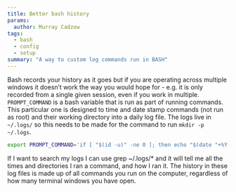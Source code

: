 ```yaml
---
title: Better bash history
params:
  author: Murray Cadzow
tags:
  - bash
  - config
  - setup
summary: "A way to custom log commands run in BASH"
---
```



Bash records your history as it goes but if you are operating across multiple windows it doesn’t work the way you would hope for - e.g. it is only recorded from a single given session, even if you work in multiple. `PROMPT_COMMAND` is a bash variable that is run as part of running commands. This particular one is designed to time and date stamp commands (not run as root) and their working directory into a daily log file. The logs live in `~/.logs/` so this needs to be made for the command to run `mkdir -p ~/.logs`.

```bash {filename=".bashrc"}
export PROMPT_COMMAND='if [ "$(id -u)" -ne 0 ]; then echo "$(date "+%Y-%m-%d.%H:%M:%S") $(pwd) $(history 1)" >> ~/.logs/bash-history-$(date "+%Y-%m-%d").log; fi'
```

If I want to search my logs I can use grep <command> ~/.logs/* and it will tell me all the times and directories I ran a command, and how I ran it. The history in these log files is made up of all commands you run on the computer, regardless of how many terminal windows you have open.
